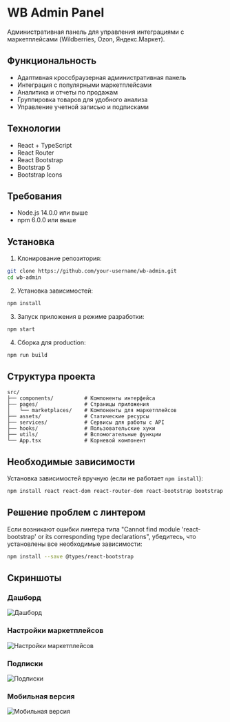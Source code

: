# WB Admin Panel

Административная панель для управления интеграциями с маркетплейсами (Wildberries, Ozon, Яндекс.Маркет).

## Функциональность

- Адаптивная кроссбраузерная административная панель
- Интеграция с популярными маркетплейсами
- Аналитика и отчеты по продажам
- Группировка товаров для удобного анализа
- Управление учетной записью и подписками

## Технологии

- React + TypeScript
- React Router
- React Bootstrap
- Bootstrap 5
- Bootstrap Icons

## Требования

- Node.js 14.0.0 или выше
- npm 6.0.0 или выше

## Установка

1. Клонирование репозитория:
```bash
git clone https://github.com/your-username/wb-admin.git
cd wb-admin
```

2. Установка зависимостей:
```bash
npm install
```

3. Запуск приложения в режиме разработки:
```bash
npm start
```

4. Сборка для production:
```bash
npm run build
```

## Структура проекта

```
src/
├── components/          # Компоненты интерфейса
├── pages/               # Страницы приложения
│   └── marketplaces/    # Компоненты для маркетплейсов
├── assets/              # Статические ресурсы
├── services/            # Сервисы для работы с API
├── hooks/               # Пользовательские хуки
├── utils/               # Вспомогательные функции
└── App.tsx              # Корневой компонент
```

## Необходимые зависимости

Установка зависимостей вручную (если не работает `npm install`):

```bash
npm install react react-dom react-router-dom react-bootstrap bootstrap bootstrap-icons typescript @types/react @types/react-dom @types/react-router-dom
```

## Решение проблем с линтером

Если возникают ошибки линтера типа "Cannot find module 'react-bootstrap' or its corresponding type declarations", убедитесь, что установлены все необходимые зависимости:

```bash
npm install --save @types/react-bootstrap
```

## Скриншоты

### Дашборд

![Дашборд](/screenshots/dashboard.png)

### Настройки маркетплейсов

![Настройки маркетплейсов](/screenshots/marketplace-settings.png)

### Подписки

![Подписки](/screenshots/subscriptions.png)

### Мобильная версия

![Мобильная версия](/screenshots/mobile.png)
